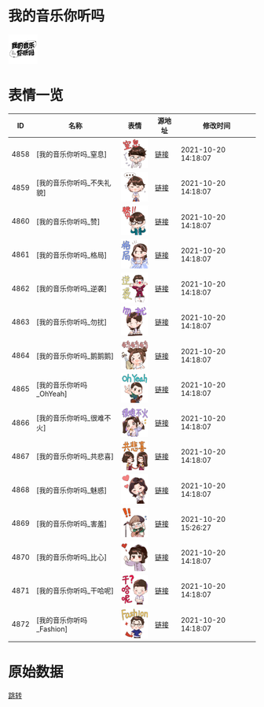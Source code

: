 # 我的音乐你听吗

<img src="./cover.png" height="60" alt="cover" />

# 表情一览

|ID|名称|表情|源地址|修改时间|
|----|----|----|----|----|
|4858|[我的音乐你听吗_窒息]|<img src="./pic/004858_%5B我的音乐你听吗_窒息%5D.png" height="60" alt="窒息"/>|[链接](http://i0.hdslb.com/bfs/emote/9799622e48da7568393093cb9ad68508f46f252d.png)|2021-10-20 14:18:07|
|4859|[我的音乐你听吗_不失礼貌]|<img src="./pic/004859_%5B我的音乐你听吗_不失礼貌%5D.png" height="60" alt="不失礼貌"/>|[链接](http://i0.hdslb.com/bfs/emote/2971a96e32b5859de0c0d0f8d57f12e56f3f8065.png)|2021-10-20 14:18:07|
|4860|[我的音乐你听吗_赞]|<img src="./pic/004860_%5B我的音乐你听吗_赞%5D.png" height="60" alt="赞"/>|[链接](http://i0.hdslb.com/bfs/emote/94d9acebda6de3b29d67ac835fd43302573fae5a.png)|2021-10-20 14:18:07|
|4861|[我的音乐你听吗_格局]|<img src="./pic/004861_%5B我的音乐你听吗_格局%5D.png" height="60" alt="格局"/>|[链接](http://i0.hdslb.com/bfs/emote/03b5197fab1f2ca062b3b8d8395f57cfb6695e9f.png)|2021-10-20 14:18:07|
|4862|[我的音乐你听吗_逆袭]|<img src="./pic/004862_%5B我的音乐你听吗_逆袭%5D.png" height="60" alt="逆袭"/>|[链接](http://i0.hdslb.com/bfs/emote/79d53e275397c8f60215cc54eb3b1bd2c73908b9.png)|2021-10-20 14:18:07|
|4863|[我的音乐你听吗_勿扰]|<img src="./pic/004863_%5B我的音乐你听吗_勿扰%5D.png" height="60" alt="勿扰"/>|[链接](http://i0.hdslb.com/bfs/emote/a5f64207f3c082ebf601fb1ae53aa274f04ba21f.png)|2021-10-20 14:18:07|
|4864|[我的音乐你听吗_鹅鹅鹅]|<img src="./pic/004864_%5B我的音乐你听吗_鹅鹅鹅%5D.png" height="60" alt="鹅鹅鹅"/>|[链接](http://i0.hdslb.com/bfs/emote/84caa4f722f6f85d6b2693706d969f3c6e77d457.png)|2021-10-20 14:18:07|
|4865|[我的音乐你听吗_OhYeah]|<img src="./pic/004865_%5B我的音乐你听吗_OhYeah%5D.png" height="60" alt="OhYeah"/>|[链接](http://i0.hdslb.com/bfs/emote/13d6bf8d2a72df608de30727951f5e0c15041971.png)|2021-10-20 14:18:07|
|4866|[我的音乐你听吗_很难不火]|<img src="./pic/004866_%5B我的音乐你听吗_很难不火%5D.png" height="60" alt="很难不火"/>|[链接](http://i0.hdslb.com/bfs/emote/a47e017c42c6ec25458637ea1d89a86007d62d69.png)|2021-10-20 14:18:07|
|4867|[我的音乐你听吗_共悲喜]|<img src="./pic/004867_%5B我的音乐你听吗_共悲喜%5D.png" height="60" alt="共悲喜"/>|[链接](http://i0.hdslb.com/bfs/emote/5eaa0e76b8a28b06e0d5a5dea1072cbb7cc3144f.png)|2021-10-20 14:18:07|
|4868|[我的音乐你听吗_魅惑]|<img src="./pic/004868_%5B我的音乐你听吗_魅惑%5D.png" height="60" alt="魅惑"/>|[链接](http://i0.hdslb.com/bfs/emote/6da85ded68700bb9c37419891aa7ddde84e7017a.png)|2021-10-20 14:18:07|
|4869|[我的音乐你听吗_害羞]|<img src="./pic/004869_%5B我的音乐你听吗_害羞%5D.png" height="60" alt="害羞"/>|[链接](http://i0.hdslb.com/bfs/emote/0a31bbeebfefaa05e964a0b1ac0fcb8966832e89.png)|2021-10-20 15:26:27|
|4870|[我的音乐你听吗_比心]|<img src="./pic/004870_%5B我的音乐你听吗_比心%5D.png" height="60" alt="比心"/>|[链接](http://i0.hdslb.com/bfs/emote/5502046f2efe34281da6265fac00de22a98cb2e4.png)|2021-10-20 14:18:07|
|4871|[我的音乐你听吗_干哈呢]|<img src="./pic/004871_%5B我的音乐你听吗_干哈呢%5D.png" height="60" alt="干哈呢"/>|[链接](http://i0.hdslb.com/bfs/emote/e62a269cb534cc670882e667c9321e85e9306ca4.png)|2021-10-20 14:18:07|
|4872|[我的音乐你听吗_Fashion]|<img src="./pic/004872_%5B我的音乐你听吗_Fashion%5D.png" height="60" alt="Fashion"/>|[链接](http://i0.hdslb.com/bfs/emote/9de237bc0f0a8e4e8e626c159828209dc5b2f38c.png)|2021-10-20 14:18:07|

# 原始数据

[跳转](./raw.json)

